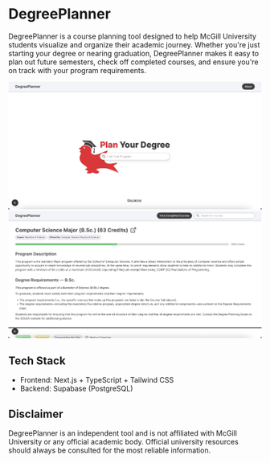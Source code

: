# DegreePlanner

DegreePlanner is a course planning tool designed to help McGill University students visualize and organize their academic journey. Whether you're just starting your degree or nearing graduation, DegreePlanner makes it easy to plan out future semesters, check off completed courses, and ensure you're on track with your program requirements.

![Landing Page](/public/LandingPage.png)
![Program Page](/public/ProgramPage.png)

## Tech Stack

- Frontend: Next.js + TypeScript + Tailwind CSS
- Backend: Supabase (PostgreSQL)

## Disclaimer

DegreePlanner is an independent tool and is not affiliated with McGill University or any official academic body. Official university resources should always be consulted for the most reliable information.
